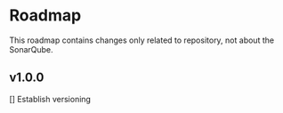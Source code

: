 # Roadmap

This roadmap contains changes only related to repository, not about the SonarQube.

## v1.0.0

[] Establish versioning